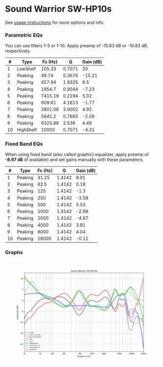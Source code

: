 # Sound Warrior SW-HP10s
See [usage instructions](https://github.com/jaakkopasanen/AutoEq#usage) for more options and info.

### Parametric EQs
You can use filters 1-5 or 1-10. Apply preamp of -10.83 dB or -10.83 dB, respectively.

|   # | Type      |   Fc (Hz) |      Q |   Gain (dB) |
|-----|-----------|-----------|--------|-------------|
|   1 | LowShelf  |    105.33 | 0.7071 |       20    |
|   2 | Peaking   |     49.74 | 0.3676 |      -15.21 |
|   3 | Peaking   |    457.94 | 1.9325 |        6.5  |
|   4 | Peaking   |   1954.7  | 0.9044 |       -7.23 |
|   5 | Peaking   |   7415.19 | 0.2194 |        5.02 |
|   6 | Peaking   |    909.61 | 4.1613 |       -1.77 |
|   7 | Peaking   |   3801.06 | 3.9002 |        4.92 |
|   8 | Peaking   |   5641.2  | 0.7693 |       -2.08 |
|   9 | Peaking   |   9325.88 | 2.536  |        4.49 |
|  10 | HighShelf |  10000    | 0.7071 |       -4.31 |

### Fixed Band EQs
When using fixed band (also called graphic) equalizer, apply preamp of **-8.97 dB** (if available) and set gains manually with these parameters.

|   # | Type    |   Fc (Hz) |      Q |   Gain (dB) |
|-----|---------|-----------|--------|-------------|
|   1 | Peaking |     31.25 | 1.4142 |        8.91 |
|   2 | Peaking |     62.5  | 1.4142 |        0.18 |
|   3 | Peaking |    125    | 1.4142 |       -1.3  |
|   4 | Peaking |    250    | 1.4142 |       -3.58 |
|   5 | Peaking |    500    | 1.4142 |        5.53 |
|   6 | Peaking |   1000    | 1.4142 |       -2.98 |
|   7 | Peaking |   2000    | 1.4142 |       -4.67 |
|   8 | Peaking |   4000    | 1.4142 |        3.81 |
|   9 | Peaking |   8000    | 1.4142 |        4.04 |
|  10 | Peaking |  16000    | 1.4142 |       -0.11 |

### Graphs
![](./Sound%20Warrior%20SW-HP10s.png)

